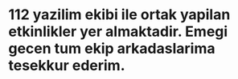 # 112 yazilim ekibi ile ortak yapilan etkinlikler yer almaktadir. Emegi gecen tum ekip arkadaslarima tesekkur ederim.
